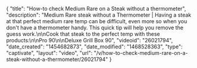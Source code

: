 {
    "title": "How-to check Medium Rare on a Steak without a thermometer",
    "description": "Medium Rare steak without a Thermometer |  Having a steak at that perfect medium rare temp can be difficult, even more so when you don't have a thermometer handy. This quick tip will help you remove the guess work.\n\nCook that steak to the perfect temp with these products:\n\nPro 90\n\nDeluxe Grill Box 90",
    "videoid": "26021794",
    "date_created": "1454682873",
    "date_modified": "1468528363",
    "type": "captivate",
    "layout": "video",
    "url": "\/v\/how-to-check-medium-rare-on-a-steak-without-a-thermometer\/26021794"
}